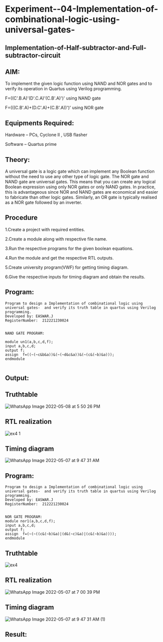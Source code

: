 # Experiment--04-Implementation-of-combinational-logic-using-universal-gates-
 ## Implementation-of-Half-subtractor-and-Full-subtractor-circuit
## AIM:
To implement the given logic function using NAND and NOR gates and to verify its operation in Quartus using Verilog programming.


F=((C'.B.A)'(D'.C.A)'(C.B'.A)')' using NAND gate


F=(((C.B'.A)+(D.C'.A)+(C.B'.A))')' using NOR gate


## Equipments Required:
 Hardware – PCs, Cyclone II , USB flasher
 
 
 Software – Quartus prime
## Theory:

A universal gate is a logic gate which can implement any Boolean function without the need to use any other type of logic gate. The NOR gate and NAND gate are universal gates. This means that you can create any logical Boolean expression using only NOR gates or only NAND gates. In practice, this is advantageous since NOR and NAND gates are economical and easier to fabricate than other logic gates. Similarly, an OR gate is typically realised as a NOR gate followed by an inverter.


## Procedure
1.Create a project with required entities.

2.Create a module along with respective file name.

3.Run the respective programs for the given boolean equations.

4.Run the module and get the respective RTL outputs.

5.Create university program(VWF) for getting timing diagram.

6.Give the respective inputs for timing diagram and obtain the results.


## Program:
```
Program to design a Implementation of combinational logic using universal gates-  and verify its truth table in quartus using Verilog programming.
Developed by: EASWAR.J
RegisterNumber:  212221230024


NAND GATE PROGRAM:

module un1(a,b,c,d,f);
input a,b,c,d;
output f;
assign  f=((~(~c&b&a))&(~(~d&c&a))&(~(c&(~b)&a)));
endmodule


```

## Output:


## Truthtable

![WhatsApp Image 2022-05-08 at 5 50 26 PM](https://user-images.githubusercontent.com/94154683/167332114-9e933a47-e145-4112-89f0-9eebf2a115d8.jpeg)


##  RTL realization

![ex4 1](https://user-images.githubusercontent.com/94154683/167334936-06c1ba35-52f3-48a9-be5a-af9995e151e3.jpeg)

## Timing diagram 
![WhatsApp Image 2022-05-07 at 9 47 31 AM](https://user-images.githubusercontent.com/94154683/167332078-cb41acfb-4a3c-4355-b313-4183af3935a5.jpeg)


## Program:
```
Program to design a Implementation of combinational logic using universal gates-  and verify its truth table in quartus using Verilog programming.
Developed by: EASWAR.J
RegisterNumber:  212221230024


NOR GATE PROGRAM:
module nor1(a,b,c,d,f);
input a,b,c,d;
output f;
assign  f=(~(~((c&(~b)&a)|(d&(~c)&a)|(c&(~b)&a))));
endmodule

```
## Truthtable
![ex4](https://user-images.githubusercontent.com/94154683/167334723-2a3b8fd3-17f7-40ea-9dc0-d85ba964a01c.png)


##  RTL realization


![WhatsApp Image 2022-05-07 at 7 00 39 PM](https://user-images.githubusercontent.com/94154683/167332030-767efe56-cb16-4de0-90db-664f3c5df6f7.jpeg)

## Timing diagram 


![WhatsApp Image 2022-05-07 at 9 47 31 AM (1)](https://user-images.githubusercontent.com/94154683/167332093-0ff4add8-3895-4204-afed-f10780583a1b.jpeg)

## Result:
 
